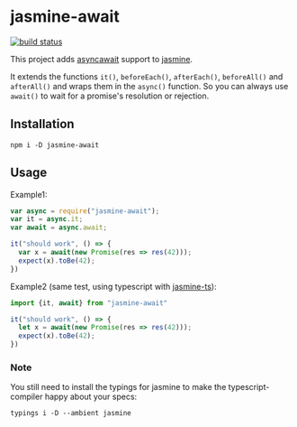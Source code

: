 # jasmine-await

[![build status](https://api.travis-ci.org/svi3c/jasmine-await.svg)](https://travis-ci.org/svi3c/jasmine-await)

This project adds [asyncawait](https://github.com/yortus/asyncawait) support to
[jasmine](https://www.npmjs.com/package/jasmine).

It extends the functions `it()`, `beforeEach()`, `afterEach()`, `beforeAll()` and `afterAll()` and wraps
them in the `async()` function. So you can always use `await()` to wait for a promise's resolution or rejection.

## Installation

```
npm i -D jasmine-await
```

## Usage

Example1:

```javascript
var async = require("jasmine-await");
var it = async.it;
var await = async.await;

it("should work", () => {
  var x = await(new Promise(res => res(42)));
  expect(x).toBe(42);
})
```

Example2 (same test, using typescript with [jasmine-ts](https://github.com/svi3c/jasmine-ts)):

```typescript
import {it, await} from "jasmine-await"

it("should work", () => {
  let x = await(new Promise(res => res(42)));
  expect(x).toBe(42);
})
```

### Note

You still need to install the typings for jasmine to make the typescript-compiler happy about your specs:

```
typings i -D --ambient jasmine
```